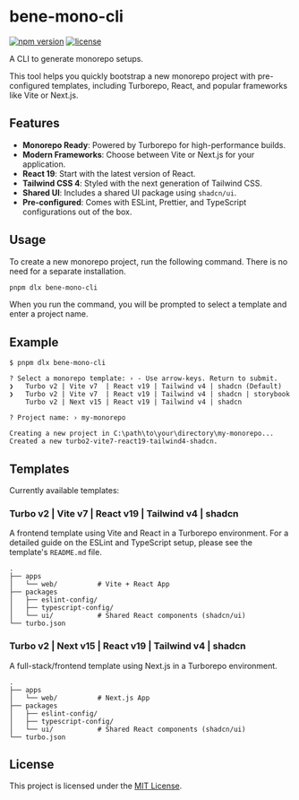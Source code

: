 # bene-mono-cli

[![npm version](https://img.shields.io/npm/v/bene-mono-cli.svg)](https://www.npmjs.com/package/bene-mono-cli)
[![license](https://img.shields.io/npm/l/bene-mono-cli.svg)](https://github.com/ailnk0/bene-mono/blob/main/LICENSE)

A CLI to generate monorepo setups.

This tool helps you quickly bootstrap a new monorepo project with pre-configured templates, including Turborepo, React, and popular frameworks like Vite or Next.js.

## Features

- **Monorepo Ready**: Powered by Turborepo for high-performance builds.
- **Modern Frameworks**: Choose between Vite or Next.js for your application.
- **React 19**: Start with the latest version of React.
- **Tailwind CSS 4**: Styled with the next generation of Tailwind CSS.
- **Shared UI**: Includes a shared UI package using `shadcn/ui`.
- **Pre-configured**: Comes with ESLint, Prettier, and TypeScript configurations out of the box.

## Usage

To create a new monorepo project, run the following command. There is no need for a separate installation.

```bash
pnpm dlx bene-mono-cli
```

When you run the command, you will be prompted to select a template and enter a project name.

## Example

```
$ pnpm dlx bene-mono-cli

? Select a monorepo template: › - Use arrow-keys. Return to submit.
❯   Turbo v2 | Vite v7  | React v19 | Tailwind v4 | shadcn (Default)
❯   Turbo v2 | Vite v7  | React v19 | Tailwind v4 | shadcn | storybook
    Turbo v2 | Next v15 | React v19 | Tailwind v4 | shadcn

? Project name: › my-monorepo

Creating a new project in C:\path\to\your\directory\my-monorepo...
Created a new turbo2-vite7-react19-tailwind4-shadcn.
```

## Templates

Currently available templates:

### Turbo v2 | Vite v7 | React v19 | Tailwind v4 | shadcn

A frontend template using Vite and React in a Turborepo environment. For a detailed guide on the ESLint and TypeScript setup, please see the template's `README.md` file.

```
.
├── apps
│   └── web/          # Vite + React App
├── packages
│   ├── eslint-config/
│   ├── typescript-config/
│   └── ui/           # Shared React components (shadcn/ui)
└── turbo.json
```

### Turbo v2 | Next v15 | React v19 | Tailwind v4 | shadcn

A full-stack/frontend template using Next.js in a Turborepo environment.

```
.
├── apps
│   └── web/          # Next.js App
├── packages
│   ├── eslint-config/
│   ├── typescript-config/
│   └── ui/           # Shared React components (shadcn/ui)
└── turbo.json
```

## License

This project is licensed under the [MIT License](https://github.com/ailnk0/bene-mono/blob/main/LICENSE).
